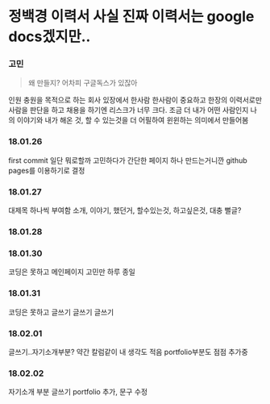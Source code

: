 # 정백경 이력서 사실 진짜 이력서는 google docs겠지만..

### 고민
  > 왜 만들지? 어차피 구글독스가 있잖아

인원 충원을 목적으로 하는 회사 있장에서 한사람 한사람이 중요하고 한장의 이력서로만 사람을 판단을 하고 채용을 하기엔 리스크가 너무 크다.
조금 더 내가 어떤 사람인지 나의 이야기와 내가 해온 것, 할 수 있는것을 더 어필하여 윈윈하는 의미에서 만들어봄

### 18.01.26
  first commit
  일단 뭐로할까 고민하다가 간단한 페이지 하나 만드는거니깐 github pages를 이용하기로 결정
### 18.01.27
  대제목 하나씩 부여함 소개, 이야기, 했던거, 할수있는것, 하고싶은것, 대충 뻘글?
### 18.01.28
### 18.01.30
  코딩은 못하고
  메인페이지 고민만 하루 종일
### 18.01.31
  코딩은 못하고
  글쓰기
  글쓰기
  글쓰기
### 18.02.01
  글쓰기..자기소개부분? 약간 칼럼같이 내 생각도 적음
  portfolio부분도 점점 추가중  
### 18.02.02
  자기소개 부분 글쓰기
  portfolio 추가, 문구 수정